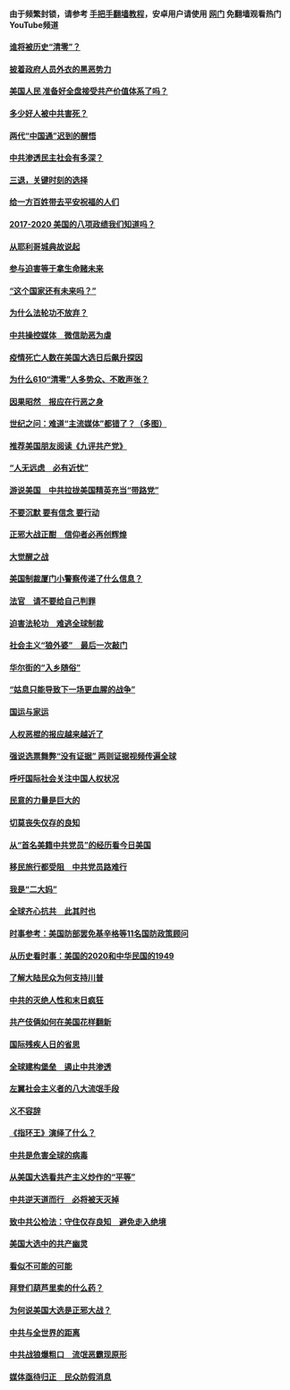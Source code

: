 #### 由于频繁封锁，请参考 [手把手翻墙教程](https://github.com/gfw-breaker/guides/wiki/)，安卓用户请使用 [网门](https://github.com/gfw-breaker/nogfw/blob/master/dl.md?t=01140300) 免翻墙观看热门YouTube频道 

#### [谁将被历史“清零”？](../pages/73/417485.md?t=01140300) 

#### [披着政府人员外衣的黑恶势力](../pages/73/417442.md?t=01140300) 

#### [美国人民 准备好全盘接受共产价值体系了吗？](../pages/73/417491.md?t=01140300) 

#### [多少好人被中共害死？](../pages/73/417144.md?t=01140300) 

#### [两代“中国通”迟到的醒悟](../pages/73/417064.md?t=01140300) 

#### [中共渗透民主社会有多深？](../pages/73/417063.md?t=01140300) 

#### [三退，关键时刻的选择](../pages/73/416969.md?t=01140300) 

#### [给一方百姓带去平安祝福的人们](../pages/73/416941.md?t=01140300) 

#### [2017-2020  美国的八项政绩我们知道吗？](../pages/73/416968.md?t=01140300) 

#### [从耶利哥城典故说起](../pages/73/416892.md?t=01140300) 

#### [参与迫害等于拿生命赌未来](../pages/73/416856.md?t=01140300) 

#### [“这个国家还有未来吗？”](../pages/73/416852.md?t=01140300) 

#### [为什么法轮功不放弃？](../pages/73/416864.md?t=01140300) 

#### [中共操控媒体　微信助恶为虐](../pages/73/416724.md?t=01140300) 

#### [疫情死亡人数在美国大选日后飙升探因](../pages/73/416606.md?t=01140300) 

#### [为什么610“清零”人多势众、不敢声张？](../pages/73/416632.md?t=01140300) 

#### [因果昭然　报应在行恶之身](../pages/73/416582.md?t=01140300) 

#### [世纪之问：难道“主流媒体”都错了？（多图）](../pages/73/416571.md?t=01140300) 

#### [推荐美国朋友阅读《九评共产党》](../pages/73/416510.md?t=01140300) 

#### [“人无远虑　必有近忧”](../pages/73/416513.md?t=01140300) 

#### [游说美国　中共拉拢美国精英充当“带路党”](../pages/73/416529.md?t=01140300) 

#### [不要沉默 要有信念 要行动](../pages/73/416457.md?t=01140300) 

#### [正邪大战正酣　信仰者必再创辉煌](../pages/73/416433.md?t=01140300) 

#### [大觉醒之战](../pages/73/416456.md?t=01140300) 

#### [美国制裁厦门小警察传递了什么信息？](../pages/73/416432.md?t=01140300) 

#### [法官　请不要给自己判罪](../pages/73/416379.md?t=01140300) 

#### [迫害法轮功　难逃全球制裁](../pages/73/416380.md?t=01140300) 

#### [社会主义“狼外婆”　最后一次敲门](../pages/73/416394.md?t=01140300) 

#### [华尔街的“入乡随俗”](../pages/73/416395.md?t=01140300) 

#### [“姑息只能导致下一场更血腥的战争”](../pages/73/416223.md?t=01140300) 

#### [国运与家运](../pages/73/416224.md?t=01140300) 

#### [人权恶棍的报应越来越近了](../pages/73/416276.md?t=01140300) 

#### [强说选票舞弊“没有证据” 两则证据视频传遍全球](../pages/73/416227.md?t=01140300) 

#### [呼吁国际社会关注中国人权状况](../pages/73/416135.md?t=01140300) 

#### [民意的力量是巨大的](../pages/73/416222.md?t=01140300) 

#### [切莫丧失仅存的良知](../pages/73/416134.md?t=01140300) 

#### [从“首名美籍中共党员”的经历看今日美国](../pages/73/416114.md?t=01140300) 

#### [移民旅行都受阻　中共党员路难行](../pages/73/416033.md?t=01140300) 

#### [我是“二大妈”](../pages/73/415529.md?t=01140300) 

#### [全球齐心抗共　此其时也](../pages/73/415989.md?t=01140300) 

#### [时事参考：美国防部罢免基辛格等11名国防政策顾问](../pages/73/415970.md?t=01140300) 

#### [从历史看时事：美国的2020和中华民国的1949](../pages/73/415949.md?t=01140300) 

#### [了解大陆民众为何支持川普](../pages/73/415950.md?t=01140300) 

#### [中共的灭绝人性和末日疯狂](../pages/73/415944.md?t=01140300) 

#### [共产伎俩如何在美国花样翻新](../pages/73/415908.md?t=01140300) 

#### [国际残疾人日的省思](../pages/73/415849.md?t=01140300) 

#### [全球建构堡垒　遏止中共渗透](../pages/73/415850.md?t=01140300) 

#### [左翼社会主义者的八大流氓手段](../pages/73/415802.md?t=01140300) 

#### [义不容辞](../pages/73/415807.md?t=01140300) 

#### [《指环王》演绎了什么？](../pages/73/415739.md?t=01140300) 

#### [中共是危害全球的病毒](../pages/73/415569.md?t=01140300) 

#### [从美国大选看共产主义炒作的“平等”](../pages/73/415654.md?t=01140300) 

#### [中共逆天道而行　必将被天灭掉](../pages/73/415626.md?t=01140300) 

#### [致中共公检法：守住仅存良知　避免走入绝境](../pages/73/415627.md?t=01140300) 

#### [美国大选中的共产幽灵](../pages/73/415618.md?t=01140300) 

#### [看似不可能的可能](../pages/73/415619.md?t=01140300) 

#### [拜登们葫芦里卖的什么药？](../pages/73/415531.md?t=01140300) 

#### [为何说美国大选是正邪大战？](../pages/73/415530.md?t=01140300) 

#### [中共与全世界的距离](../pages/73/415435.md?t=01140300) 

#### [中共战狼爆粗口　流氓恶霸现原形](../pages/73/415426.md?t=01140300) 

#### [媒体亟待归正　民众防假消息](../pages/73/415402.md?t=01140300) 

